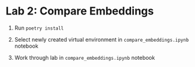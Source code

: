 # Lab 2: Compare Embeddings

1. Run `poetry install`

2. Select newly created virtual environment in `compare_embeddings.ipynb` notebook

3. Work through lab in `compare_embeddings.ipynb` notebook